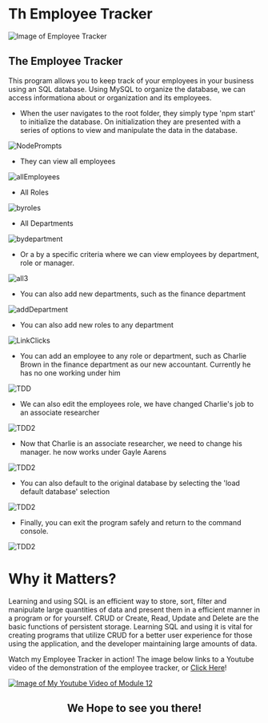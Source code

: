 # Th Employee Tracker
![Image of Employee Tracker
](src/images/employeetrackerSS.PNG
"Employee Homepage")


## **The Employee Tracker**
This program allows you to keep track of your employees in your business using an SQL database. Using MySQL to organize the database, we can access informationa about or organization and its employees.

- When the user navigates to the root folder, they simply type 'npm start' to initialize the database. On initialization they are presented with a series of options to view and manipulate the data in the database.

![NodePrompts](src/images/introSS.PNG)


- They can view all employees

![allEmployees](src/images/allemployeesSS.PNG)


- All Roles 

![byroles](src/images/allrolesSS.PNG)


- All Departments

![bydepartment](src/images/alldepartmentsSS.PNG)


- Or a by a specific criteria where we can view employees by department, role or manager.

![all3](src/images/all3SS.PNG)


- You can also add new departments, such as the finance department

![addDepartment](src/images/adddepartmentSS.PNG)


- You can also add new roles to any department

![LinkClicks](src/images/addroleSS.PNG)


- You can add an employee to any role or department, such as Charlie Brown in the finance department as our new accountant. Currently he has no one working under him

![TDD](src/images/addemployeeSS.PNG)


- We can also edit the employees role, we have changed Charlie's job to an associate researcher

![TDD2](src/images/updateroleSS.PNG)


- Now that Charlie is an associate researcher, we need to change his manager. he now works under Gayle Aarens

![TDD2](src/images/updatemanagerSS.PNG)


- You can also default to the original database by selecting the 'load default database' selection 

![TDD2](src/images/defaultdatabaseSS.PNG)


- Finally, you can exit the program safely and return to the command console.

![TDD2](src/images/exitSS.PNG)



# Why it Matters?
Learning and using SQL is an efficient way to store, sort, filter and manipulate large quantities of data and present them in a efficient manner in a program or for yourself. CRUD or Create, Read, Update and Delete are the basic functions of persistent storage. Learning SQL and using it is vital for creating programs that utilize CRUD for a better user experience for those using the application, and the developer maintaining large amounts of data. 

Watch my Employee Tracker in action! The image below links to a Youtube video of the demonstration of the employee tracker, or [Click Here](https://www.youtube.com/watch?v=vpxfj77bQ-8)!

[![Image of My Youtube Video of Module 12
](src/images/videoSS.PNG)
](https://www.youtube.com/watch?v=vpxfj77bQ-8)

## <center>We Hope to see you there!</center> ##
